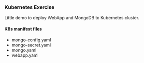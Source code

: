 ### Kubernetes Exercise
Little demo to deploy WebApp and MongoDB to Kubernetes cluster.

#### K8s manifest files 
* mongo-config.yaml
* mongo-secret.yaml
* mongo.yaml
* webapp.yaml

